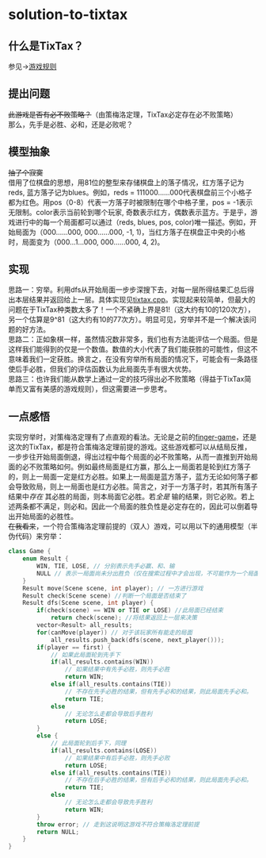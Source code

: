 # solution-to-tixtax
 
## 什么是TixTax？    
参见->[游戏规则](rule.md)

## 提出问题  
~~此游戏是否有必不败策略？~~（由策梅洛定理，TixTax必定存在必不败策略）  
那么，先手是必胜、必和，还是必败呢？

## 模型抽象  
~~抽了个寂寞~~  
借用了位棋盘的思想，用81位的整型来存储棋盘上的落子情况，红方落子记为reds, 蓝方落子记为blues。例如，reds = 111000......000代表棋盘前三个小格子都为红色。用pos（0-8）代表一方落子时被限制在哪个中格子里，pos = -1表示无限制。color表示当前轮到哪个玩家, 奇数表示红方，偶数表示蓝方。于是乎，游戏进行中的每一个局面都可以通过（reds, blues, pos, color)唯一描述。例如，开始局面为（000......000, 000......000, -1, 1)，当红方落子在棋盘正中央的小格时，局面变为（000...1...000, 000......000, 4, 2)。

## 实现  
思路一：穷举。利用dfs从开始局面一步步深搜下去，对每一层所得结果汇总后得出本层结果并返回给上一层。具体实现见[tixtax.cpp](tixtax.cpp)。实现起来较简单，但最大的问题在于TixTax种类数太多了！一个不紧确上界是81!（这大约有10的120次方），另一个估算是9^81（这大约有10的77次方）。明显可见，穷举并不是一个解决该问题的好方法。  
思路二：正如象棋一样，虽然情况数非常多，我们也有方法能评估一个局面。但是这样我们能得到的仅是一个数值。数值的大小代表了我们能获胜的可能性，但这不意味着我们一定获胜。换言之，在没有穷举所有局面的情况下，可能会有一条路径使后手必胜，但我们的评估函数认为此局面先手有很大优势。  
思路三：也许我们能从数学上通过一定的技巧得出必不败策略（得益于TixTax简单而又富有美感的游戏规则），但这需要进一步思考。

## 一点感悟  
实现穷举时，对策梅洛定理有了点直观的看法。无论是之前的[finger-game](https://github.com/Code-Art-Online/finger-game)，还是这次的TixTax，都是符合策梅洛定理前提的游戏。这些游戏都可以从结局反推，一步步往开始局面倒退，得出过程中每个局面的必不败策略，从而一直推到开始局面的必不败策略如何。例如最终局面是红方赢，那么上一局面若是轮到红方落子的，则上一局面一定是红方必胜。如果上一局面是蓝方落子，蓝方无论如何落子都会导致败局，则上一局面也是红方必胜。简言之，对于一方落子时，若其所有落子结果中*存在* 其必胜的局面，则本局面它必胜。若*全是* 输的结果，则它必败。若上述两条都不满足，则必和。因此一个局面的胜负性是必定存在的，因此可以倒着导出开始局面的必胜性。  
~~在我看来~~，一个符合策梅洛定理前提的（双人）游戏，可以用以下的通用模型（半伪代码）来穷举：  
```cpp
class Game {
    enum Result {
        WIN, TIE, LOSE, // 分别表示先手必赢、和、输
        NULL // 表示一局面尚未分出胜负（仅在搜索过程中才会出现，不可能作为一个局面最终结果）
    }
    Result move(Scene scene, int player); // 一方进行游戏
    Result check(Scene scene) //判断一个局面是否结束了
    Result dfs(Scene scene, int player) {
        if(check(scene) == WIN or TIE or LOSE) //此局面已经结束
            return check(scene); //将结果返回上一层来决策
        vector<Result> all_results;
        for(canMove(player)) // 对于该玩家所有能走的局面
            all_results.push_back(dfs(scene, next_player()));
        if(player == first) {
            // 如果此局面轮到先手下
            if(all_results.contains(WIN))
                // 如果结果中有先手必胜，则先手必胜
                return WIN;
            else if(all_results.contains(TIE))
                // 不存在先手必胜的结果，但有先手必和的结果，则此局面先手必和。
                return TIE;
            else
                // 无论怎么走都会导致后手胜利
                return LOSE;
        }
        else {
            // 此局面轮到后手下，同理
            if(all_results.contains(LOSE))
                // 如果结果中有后手必胜，则先手必败
                return LOSE;
            else if(all_results.contains(TIE))
                // 不存在后手必胜的结果，但有后手必和的结果，则此局面先手必和。
                return TIE;
            else
                // 无论怎么走都会导致先手胜利
                return WIN;
        }
        throw error; // 走到这说明这游戏不符合策梅洛定理前提
        return NULL;
    }
}
```